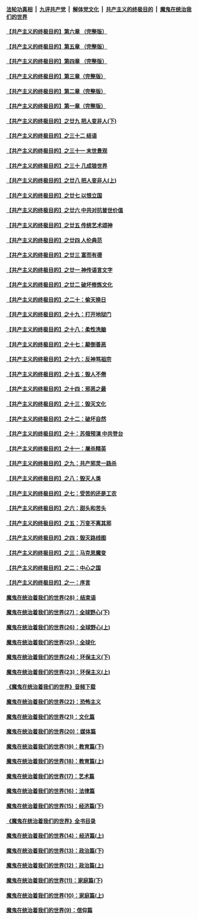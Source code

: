 ####  [法轮功真相](../../../../basic/blob/master/README.md?t=09091913) &nbsp;|&nbsp; [九评共产党](../../../../9ping.md/blob/master/README.md?t=09091913) &nbsp;|&nbsp; [解体党文化](../../../../jtdwh.md/blob/master/README.md?t=09091913)  &nbsp;|&nbsp; [共产主义的终极目的](../../../../gczydzjmd.md/blob/master/README.md?t=09091913) &nbsp;|&nbsp; [魔鬼在统治我们的世界](../../../../mgztzwmdsj.md/blob/master/README.md?t=09091913) 

#### [【共产主义的终极目的】第六章 （完整版）](../pages/nsc422/n11428913.md?t=09091913) 

#### [【共产主义的终极目的】第五章 （完整版）](../pages/nsc422/n11428912.md?t=09091913) 

#### [【共产主义的终极目的】第四章 （完整版）](../pages/nsc422/n11428907.md?t=09091913) 

#### [【共产主义的终极目的】第三章（完整版）](../pages/nsc422/n11428848.md?t=09091913) 

#### [【共产主义的终极目的】第二章（完整版）](../pages/nsc422/n11428831.md?t=09091913) 

#### [【共产主义的终极目的】第一章（完整版）](../pages/nsc422/n11417651.md?t=09091913) 

#### [【共产主义的终极目的】之廿九 把人变非人(下)](../pages/nsc422/n11344140.md?t=09091913) 

#### [【共产主义的终极目的】之三十二 结语](../pages/nsc422/n11360535.md?t=09091913) 

#### [【共产主义的终极目的】之三十一 末世景观](../pages/nsc422/n11351129.md?t=09091913) 

#### [【共产主义的终极目的】之三十 几成狼世界](../pages/nsc422/n11348280.md?t=09091913) 

#### [【共产主义的终极目的】之廿八 把人变非人(上)](../pages/nsc422/n11340492.md?t=09091913) 

#### [【共产主义的终极目的】之廿七 以恨立国](../pages/nsc422/n11336944.md?t=09091913) 

#### [【共产主义的终极目的】之廿六 中共对抗普世价值](../pages/nsc422/n11324785.md?t=09091913) 

#### [【共产主义的终极目的】之廿五 传统艺术颂神](../pages/nsc422/n11296396.md?t=09091913) 

#### [【共产主义的终极目的】之廿四 人伦典范](../pages/nsc422/n11296397.md?t=09091913) 

#### [【共产主义的终极目的】之廿三 富而有德](../pages/nsc422/n11283598.md?t=09091913) 

#### [【共产主义的终极目的】之廿一 神传语言文字](../pages/nsc422/n11263265.md?t=09091913) 

#### [【共产主义的终极目的】之廿二 破坏修炼文化](../pages/nsc422/n11245728.md?t=09091913) 

#### [【共产主义的终极目的】之二十：偷天换日](../pages/nsc422/n11238846.md?t=09091913) 

#### [【共产主义的终极目的】之十九：打开地狱门](../pages/nsc422/n11206376.md?t=09091913) 

#### [【共产主义的终极目的】之十八：柔性洗脑](../pages/nsc422/n11199994.md?t=09091913) 

#### [【共产主义的终极目的】之十七：颠倒善恶](../pages/nsc422/n11179782.md?t=09091913) 

#### [【共产主义的终极目的】之十六：反神骂祖宗](../pages/nsc422/n11166798.md?t=09091913) 

#### [【共产主义的终极目的】之十五：毁人不倦](../pages/nsc422/n11166792.md?t=09091913) 

#### [【共产主义的终极目的】之十四：邪恶之最](../pages/nsc422/n11150249.md?t=09091913) 

#### [【共产主义的终极目的】之十三：毁灭文化](../pages/nsc422/n11135227.md?t=09091913) 

#### [【共产主义的终极目的】之十二：破坏自然](../pages/nsc422/n11135214.md?t=09091913) 

#### [【共产主义的终极目的】之十：苏俄预演 中共登台](../pages/nsc422/n11118424.md?t=09091913) 

#### [【共产主义的终极目的】之十一：屠杀精英](../pages/nsc422/n11118442.md?t=09091913) 

#### [【共产主义的终极目的】之九：共产邪灵一路杀](../pages/nsc422/n11114139.md?t=09091913) 

#### [【共产主义的终极目的】之八：毁灭人类](../pages/nsc422/n11108503.md?t=09091913) 

#### [【共产主义的终极目的】之七：受苦的还是工农](../pages/nsc422/n11101809.md?t=09091913) 

#### [【共产主义的终极目的】之六：甜头和苦头](../pages/nsc422/n11096971.md?t=09091913) 

#### [【共产主义的终极目的】之五：万变不离其邪](../pages/nsc422/n11091285.md?t=09091913) 

#### [【共产主义的终极目的】之四：毁灭路线图](../pages/nsc422/n11086284.md?t=09091913) 

#### [【共产主义的终极目的】之三：马克思魔变](../pages/nsc422/n11061941.md?t=09091913) 

#### [【共产主义的终极目的】之二：中心之国](../pages/nsc422/n11047728.md?t=09091913) 

#### [【共产主义的终极目的】之一：序言](../pages/nsc422/n11086077.md?t=09091913) 

#### [魔鬼在统治着我们的世界(28)：结束语](../pages/nsc422/n10936246.md?t=09091913) 

#### [魔鬼在统治着我们的世界(27)：全球野心(下)](../pages/nsc422/n10928319.md?t=09091913) 

#### [魔鬼在统治着我们的世界(26)：全球野心(上)](../pages/nsc422/n10900318.md?t=09091913) 

#### [魔鬼在统治着我们的世界(25)：全球化](../pages/nsc422/n10788205.md?t=09091913) 

#### [魔鬼在统治着我们的世界(24)：环保主义(下)](../pages/nsc422/n10695307.md?t=09091913) 

#### [魔鬼在统治着我们的世界(23)：环保主义(上)](../pages/nsc422/n10688613.md?t=09091913) 

#### [《魔鬼在统治着我们的世界》音频下载](../pages/nsc422/n10635553.md?t=09091913) 

#### [魔鬼在统治着我们的世界(22)：恐怖主义](../pages/nsc422/n10614727.md?t=09091913) 

#### [魔鬼在统治着我们的世界(21)：文化篇](../pages/nsc422/n10597706.md?t=09091913) 

#### [魔鬼在统治着我们的世界(20)：媒体篇](../pages/nsc422/n10586579.md?t=09091913) 

#### [魔鬼在统治着我们的世界(19)：教育篇(下)](../pages/nsc422/n10564808.md?t=09091913) 

#### [魔鬼在统治着我们的世界(18)：教育篇(上)](../pages/nsc422/n10526970.md?t=09091913) 

#### [魔鬼在统治着我们的世界(17)：艺术篇](../pages/nsc422/n10499093.md?t=09091913) 

#### [魔鬼在统治着我们的世界(16)：法律篇](../pages/nsc422/n10485969.md?t=09091913) 

#### [魔鬼在统治着我们的世界(15)：经济篇(下)](../pages/nsc422/n10469975.md?t=09091913) 

#### [《魔鬼在统治着我们的世界》全书目录](../pages/nsc422/n10464261.md?t=09091913) 

#### [魔鬼在统治着我们的世界(14)：经济篇(上)](../pages/nsc422/n10457370.md?t=09091913) 

#### [魔鬼在统治着我们的世界(13)：政治篇(下)](../pages/nsc422/n10448270.md?t=09091913) 

#### [魔鬼在统治着我们的世界(12)：政治篇(上)](../pages/nsc422/n10444576.md?t=09091913) 

#### [魔鬼在统治着我们的世界(11)：家庭篇(下)](../pages/nsc422/n10440961.md?t=09091913) 

#### [魔鬼在统治着我们的世界(10)：家庭篇(上)](../pages/nsc422/n10435448.md?t=09091913) 

#### [魔鬼在统治着我们的世界(9)：信仰篇](../pages/nsc422/n10432159.md?t=09091913) 

